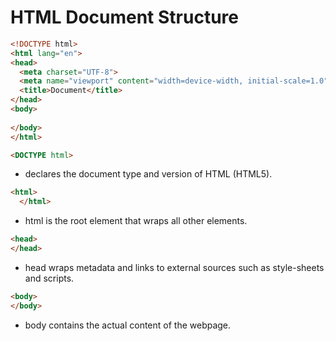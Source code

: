 # HTML Document Structure 

```html
<!DOCTYPE html>
<html lang="en">
<head>
  <meta charset="UTF-8">
  <meta name="viewport" content="width=device-width, initial-scale=1.0">
  <title>Document</title>
</head>
<body>
   
</body>
</html>
```

```html
<DOCTYPE html>
  ```
  - declares the document type and version of HTML (HTML5).

  ```html
  <html>
    </html>
  ``` 
  - html is the root element that wraps all other elements.

  ```html
  <head>
  </head>
  ```

  - head wraps metadata and links to external sources such as style-sheets and scripts. 

  ```html
  <body>
  </body>
```
- body contains the actual content of the webpage.
